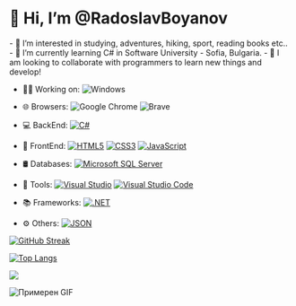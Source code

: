 <h1>👋 Hi, I’m @RadoslavBoyanov</h1>
- 👀 I’m interested in studying, adventures, hiking, sport, reading books etc..
- 🌱 I’m currently learning C# in Software University - Sofia, Bulgaria.
- 💞️ I am looking to collaborate with programmers to learn new things and develop!

- 👨‍💻 Working on: ![Windows](https://img.shields.io/badge/Windows-0078D6?style=for-the-badge&logo=windows&logoColor=white)
- 🌐 Browsers: ![Google Chrome](https://img.shields.io/badge/Google%20Chrome-4285F4?style=for-the-badge&logo=GoogleChrome&logoColor=white) ![Brave](https://img.shields.io/badge/Brave-FB542B?style=for-the-badge&logo=Brave&logoColor=white)
- 💻 BackEnd: [![C#](https://img.shields.io/badge/C%23-512BD4.svg?style=for-the-badge&logo=C%20Sharp&logoColor=white)](https://docs.microsoft.com/en-us/dotnet/csharp/)
- 🚀 FrontEnd: [![HTML5](https://img.shields.io/badge/HTML5-E34F26.svg?style=for-the-badge&logo=HTML5&logoColor=white)](https://developer.mozilla.org/en-US/docs/Web/HTML)
 [![CSS3](https://img.shields.io/badge/CSS3-1572B6.svg?style=for-the-badge&logo=CSS3&logoColor=white)](https://developer.mozilla.org/en-US/docs/Web/CSS)
 [![JavaScript](https://img.shields.io/badge/JavaScript-F7DF1E.svg?style=for-the-badge&logo=JavaScript&logoColor=black)](https://developer.mozilla.org/en-US/docs/Web/JavaScript)

- 🛢️ Databases: [![Microsoft SQL Server](https://img.shields.io/badge/Microsoft%20SQL%20Server-CC2927.svg?style=for-the-badge&logo=Microsoft%20SQL%20Server&logoColor=white)](https://www.microsoft.com/en-us/sql-server)
- 🔧 Tools: 	[![Visual Studio](https://img.shields.io/badge/Visual%20Studio-5C2D91.svg?style=for-the-badge&logo=Visual-Studio&logoColor=white)](https://visualstudio.microsoft.com/)
 [![Visual Studio Code](https://img.shields.io/badge/Visual%20Studio%20Code-007ACC.svg?style=for-the-badge&logo=Visual-Studio-Code&logoColor=white)](https://code.visualstudio.com/)
- 📚 Frameworks: [![.NET](https://img.shields.io/badge/.NET-512BD4.svg?style=for-the-badge&logo=dotnet&logoColor=white)](https://dotnet.microsoft.com/)
- ⚙️ Others: [![JSON](https://img.shields.io/badge/JSON-000000.svg?style=for-the-badge&logo=JSON&logoColor=white)](https://www.json.org/)


[![GitHub Streak](https://streak-stats.demolab.com/?user=RadoslavBoyanov&theme=dark)](https://git.io/streak-stats)

[![Top Langs](https://github-readme-stats.vercel.app/api/top-langs/?username=RadoslavBoyanov&layout=donut-vertical&theme=dark)](https://github.com/anuraghazra/github-readme-stats)

![](https://komarev.com/ghpvc/?username=RadoslavBoyanov&style=for-the-badge)

![Примерен GIF](https://media.giphy.com/media/v1.Y2lkPTc5MGI3NjExZHp6bng0cXJvdGR4NzliYWdxaWt4Y3U0OGZpNmJ5bmZ6d2hpMXY3dyZlcD12MV9pbnRlcm5hbF9naWZfYnlfaWQmY3Q9Zw/CcwLAV11cALh3OuEJ5/giphy.gif)


<!---
RadoslavBoyanov/RadoslavBoyanov is a ✨ special ✨ repository because its `README.md` (this file) appears on your GitHub profile.
You can click the Preview link to take a look at your changes.
--->
